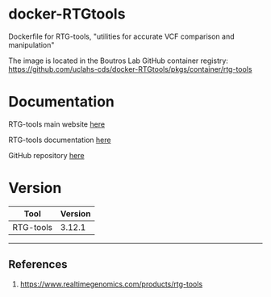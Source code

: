 # docker-RTGtools
Dockerfile for RTG-tools, "utilities for accurate VCF comparison and manipulation"

The image is located in the Boutros Lab GitHub container registry: https://github.com/uclahs-cds/docker-RTGtools/pkgs/container/rtg-tools

# Documentation
RTG-tools main website [here](https://www.realtimegenomics.com/products/rtg-tools)

RTG-tools documentation [here](https://cdn.rawgit.com/RealTimeGenomics/rtg-tools/master/installer/resources/tools/RTGOperationsManual/index.html)

GitHub repository [here](https://github.com/RealTimeGenomics/rtg-tools)

# Version
| Tool | Version |
|------|---------|
| RTG-tools | 3.12.1 |


---

## References

1. https://www.realtimegenomics.com/products/rtg-tools
